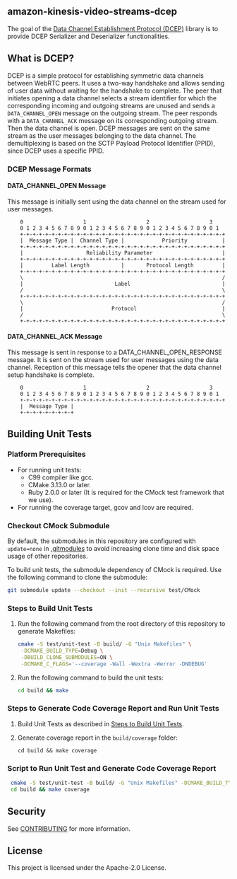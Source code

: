## amazon-kinesis-video-streams-dcep

The goal of the [Data Channel Establishment Protocol (DCEP)](https://datatracker.ietf.org/doc/html/rfc8832) library is to provide DCEP Serializer and Deserializer functionalities.

## What is DCEP?

DCEP is a simple protocol for establishing symmetric data channels between WebRTC peers. 
It uses a two-way handshake and allows sending of user data without waiting for the handshake to complete.
The peer that initiates opening a data channel selects a stream identifier for which the corresponding incoming 
and outgoing streams are unused and sends a `DATA_CHANNEL_OPEN` message on the outgoing stream. 
The peer responds with a `DATA_CHANNEL_ACK` message on its corresponding outgoing stream. 
Then the data channel is open. DCEP messages are sent on the same stream as the 
user messages belonging to the data channel. 
The demultiplexing is based on the SCTP Payload Protocol Identifier (PPID), since DCEP uses a specific PPID.

### DCEP Message Formats

#### DATA_CHANNEL_OPEN Message

This message is initially sent using the data channel on the stream
used for user messages.

```
    0                   1                   2                   3
    0 1 2 3 4 5 6 7 8 9 0 1 2 3 4 5 6 7 8 9 0 1 2 3 4 5 6 7 8 9 0 1
    +-+-+-+-+-+-+-+-+-+-+-+-+-+-+-+-+-+-+-+-+-+-+-+-+-+-+-+-+-+-+-+-+
    |  Message Type |  Channel Type |            Priority           |
    +-+-+-+-+-+-+-+-+-+-+-+-+-+-+-+-+-+-+-+-+-+-+-+-+-+-+-+-+-+-+-+-+
    |                    Reliability Parameter                      |
    +-+-+-+-+-+-+-+-+-+-+-+-+-+-+-+-+-+-+-+-+-+-+-+-+-+-+-+-+-+-+-+-+
    |         Label Length          |       Protocol Length         |
    +-+-+-+-+-+-+-+-+-+-+-+-+-+-+-+-+-+-+-+-+-+-+-+-+-+-+-+-+-+-+-+-+
    \                                                               /
    |                             Label                             |
    /                                                               \
    +-+-+-+-+-+-+-+-+-+-+-+-+-+-+-+-+-+-+-+-+-+-+-+-+-+-+-+-+-+-+-+-+
    \                                                               /
    |                            Protocol                           |
    /                                                               \
    +-+-+-+-+-+-+-+-+-+-+-+-+-+-+-+-+-+-+-+-+-+-+-+-+-+-+-+-+-+-+-+-+
```

#### DATA_CHANNEL_ACK Message

This message is sent in response to a DATA_CHANNEL_OPEN_RESPONSE
message.  It is sent on the stream used for user messages using the
data channel.  Reception of this message tells the opener that the
data channel setup handshake is complete.

```
    0                   1                   2                   3
    0 1 2 3 4 5 6 7 8 9 0 1 2 3 4 5 6 7 8 9 0 1 2 3 4 5 6 7 8 9 0 1
    +-+-+-+-+-+-+-+-+-+-+-+-+-+-+-+-+-+-+-+-+-+-+-+-+-+-+-+-+-+-+-+-+
    |  Message Type |
    +-+-+-+-+-+-+-+-+
```

## Building Unit Tests

### Platform Prerequisites

- For running unit tests:
    - C99 compiler like gcc.
    - CMake 3.13.0 or later.
    - Ruby 2.0.0 or later (It is required for the CMock test framework that we
      use).
- For running the coverage target, gcov and lcov are required.

### Checkout CMock Submodule

By default, the submodules in this repository are configured with `update=none`
in [.gitmodules](./.gitmodules) to avoid increasing clone time and disk space
usage of other repositories.

To build unit tests, the submodule dependency of CMock is required. Use the
following command to clone the submodule:

```sh
git submodule update --checkout --init --recursive test/CMock
```

### Steps to Build Unit Tests

1. Run the following command from the root directory of this repository to
   generate Makefiles:

   ```sh
   cmake -S test/unit-test -B build/ -G "Unix Makefiles" \
    -DCMAKE_BUILD_TYPE=Debug \
    -DBUILD_CLONE_SUBMODULES=ON \
    -DCMAKE_C_FLAGS='--coverage -Wall -Wextra -Werror -DNDEBUG'
   ```

2. Run the following command to build the unit tests:
   ```sh
   cd build && make
   ```

### Steps to Generate Code Coverage Report and Run Unit Tests

1. Build Unit Tests as described in [Steps to Build Unit Tests](#steps-to-build-unit-tests).
2. Generate coverage report in the `build/coverage` folder:

   ```
   cd build && make coverage
   ```

### Script to Run Unit Test and Generate Code Coverage Report

```sh
 cmake -S test/unit-test -B build/ -G "Unix Makefiles" -DCMAKE_BUILD_TYPE=Debug -DBUILD_CLONE_SUBMODULES=ON -DCMAKE_C_FLAGS='--coverage -Wall -Wextra -Werror -DNDEBUG -DLIBRARY_LOG_LEVEL=LOG_DEBUG'
 cd build && make coverage
```

## Security

See [CONTRIBUTING](CONTRIBUTING.md#security-issue-notifications) for more information.

## License

This project is licensed under the Apache-2.0 License.

